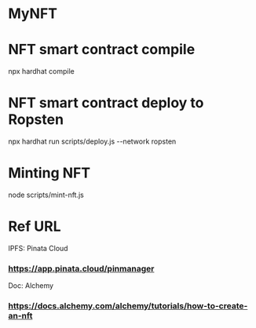 # MyNFT

# NFT smart contract compile
npx hardhat compile

# NFT smart contract deploy to Ropsten
npx hardhat run scripts/deploy.js --network ropsten

# Minting NFT
node scripts/mint-nft.js

# Ref URL
IPFS: Pinata Cloud 
### https://app.pinata.cloud/pinmanager

Doc: Alchemy
### https://docs.alchemy.com/alchemy/tutorials/how-to-create-an-nft